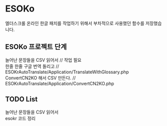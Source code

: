 # ESOKo

엘더스크롤 온라인 한글 패치를 작업하기 위해서 부차적으로 사용했던 함수를 저장했습니다.

## ESOKo 프로젝트 단계
늘어난 문장들을 CSV 읽어서                   // 작업 필요
<br>
한줄 한줄 구글 번역 돌리고                   // ESOKrAutoTranslate/Application/TranslateWithGlossary.php
<br>
ConvertCN2KO 해서 CSV 만든다.      // ESOKrAutoTranslate/Application/ConvertCN2KO.php
<br>

## TODO List
늘어난 문장들을 CSV 읽어서 <br>
esokr 코드 정리